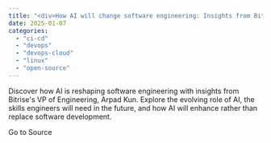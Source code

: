 ```yaml
---
title: "<div>How AI will change software engineering: Insights from Bitrise's VP Engineering - Bitrise Blog</div>"
date: 2025-01-07
categories: 
  - "ci-cd"
  - "devops"
  - "devops-cloud"
  - "linux"
  - "open-source"
---
```


Discover how AI is reshaping software engineering with insights from Bitrise's VP of Engineering, Arpad Kun. Explore the evolving role of AI, the skills engineers will need in the future, and how AI will enhance rather than replace software development.

Go to Source

